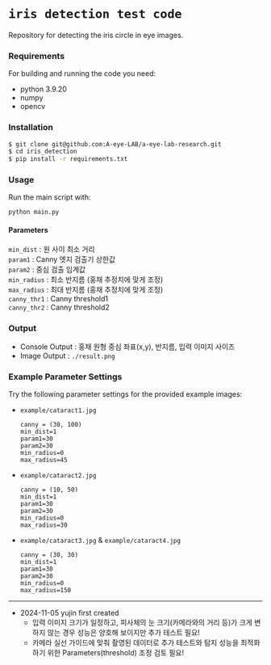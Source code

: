 # `iris detection test code`
Repository for detecting the iris circle in eye images.

### Requirements
For building and running the code you need:
- python 3.9.20
- numpy
- opencv

### Installation
```bash
$ git clone git@github.com:A-eye-LAB/a-eye-lab-research.git
$ cd iris_detection
$ pip install -r requirements.txt
```

### Usage
Run the main script with:
```
python main.py
```

#### Parameters
`min_dist` : 원 사이 최소 거리 \
`param1` : Canny 엣지 검출기 상한값 \
`param2` : 중심 검출 임계값 \
`min_radius` : 최소 반지름 (홍채 추정치에 맞게 조정) \
`max_radius` : 최대 반지름 (홍채 추정치에 맞게 조정) \
`canny_thr1` : Canny threshold1 \
`canny_thr2` : Canny threshold2 

### Output 
- Console Output : 홍채 원형 중심 좌표(x,y), 반지름, 입력 이미지 사이즈
- Image Output : `./result.png`

### Example Parameter Settings
Try the following parameter settings for the provided example images:

- `example/cataract1.jpg` 
    ```
    canny = (30, 100)
    min_dist=1  
    param1=30  
    param2=30  
    min_radius=0 
    max_radius=45 
    ```

- `example/cataract2.jpg`
    ```
    canny = (10, 50)
    min_dist=1
    param1=30
    param2=30
    min_radius=0
    max_radius=30
    ```

- `example/cataract3.jpg` & `example/cataract4.jpg`
    ```
    canny = (30, 30)
    min_dist=1
    param1=30
    param2=30
    min_radius=0
    max_radius=150
    ```

---
- 2024-11-05 yujin first created
    - 입력 이미지 크기가 일정하고, 피사체의 눈 크기(카메라와의 거리 등)가 크게 변하지 않는 경우 성능은 양호해 보이지만 추가 테스트 필요!
    - 카메라 실선 가이드에 맞춰 촬영된 데이터로 추가 테스트와 탐지 성능을 최적화하기 위한 Parameters(threshold) 조정 검토 필요!
